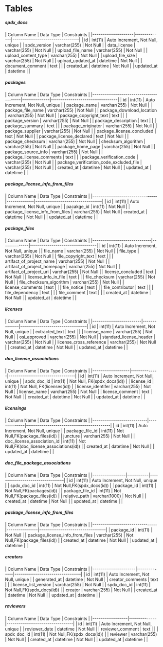 Tables
======

<h5>spdx_docs</h5>
| Column Name         | Data Type    | Constraints                      |
|---------------------|--------------|----------------------------------|
| id                  | int(11)      | Auto Increment, Not Null, unique |
| spdx_version        | varchar(255) | Not Null                         |
| data_license        | varchar(255) | Not Null                         |
| upload_file_name    | varchar(255) | Not Null                         |
| upload_content_type | varchar(255) | Not Null                         |
| upload_file_size    | varchar(255) | Not Null                         |
| upload_updated_at   | datetime     | Not Null                         |
| document_comment    | text         |                                  |
| created_at          | datetime     | Not Null                         |
| updated_at          | datetime     |                                  |

<h5>packages</h5>
| Column Name                             | Data Type    | Constraints                      |
|-----------------------------------------|--------------|----------------------------------|
| id                                      | int(11)      | Auto Increment, Not Null, unique |
| package_name                            | varchar(255) | Not Null                         |
| package_file_name                       | varchar(255) | Not Null                         |
| package_download_location               | varchar(255) | Not Null                         |
| package_copyright_text                  | text         |                                  |
| package_version                         | varchar(255) | Not Null                         |
| package_description                     | text         |                                  |
| package_summary                         | text         |                                  |
| package_originator                      | varchar(255) | Not Null                         |
| package_supplier                        | varchar(255) | Not Null                         |
| package_license_concluded               | text         | Not Null                         |
| package_license_declared                | text         | Not Null                         |
| package_checksum                        | varchar(255) | Not Null                         |
| checksum_algorithm                      | varchar(255) | Not Null                         |
| package_home_page                       | varchar(255) | Not Null                         |
| package_source_info                     | varchar(255) | Not Null                         |
| package_license_comments                | text         |                                  |
| package_verification_code               | varchar(255) | Not Null                         |
| package_verification_code_excluded_file | varchar(255) | Not Null                         |
| created_at                              | datetime     | Not Null                         |
| updated_at                              | datetime     |                                  |

<h5>package_license_info_from_files</h5>
| Column Name                     | Data Type    | Constraints                      |
|---------------------------------|--------------|----------------------------------|
| id                              | int(11)      | Auto Increment, Not Null, unique |
| pacakge_id                      | int(11)      | Not Null                         |
| package_license_info_from_files | varchar(255) | Not Null
| created_at                      | datetime     | Not Null                         |
| updated_at                      | datetime     |                                  |


<h5>package_files</h5>
| Column Name                  | Data Type    | Constraints                      |
|------------------------------|--------------|----------------------------------|
| id                           | int(11)      | Auto Increment, Not Null, unique |
| file_name                    | varchar(255) | Not Null                         |
| file_type                    | varchar(255) | Not Null                         |
| file_copyright_text          | text         |                                  |
| artifact_of_project_name     | varchar(255) | Not Null                         |
| artifact_of_project_homepage | varchar(255) | Not Null                         |
| artifact_of_project_uri      | varchar(255) | Not Null                         |
| license_concluded            | text         | Not Null                         |
| license_info_in_file         | text         |                                  |
| file_checksum                | varchar(255) | Not Null                         |
| file_checksum_algorithm      | varchar(255) | Not Null                         |
| license_comments             | text         |                                  |
| file_notice                  | text         |                                  |
| file_contributor             | text         |                                  |
| file_dependency              | text         |                                  |
| file_comment                 | text         |                                  |
| created_at                   | datetime     | Not Null                         |
| updated_at                   | datetime     |                                  |

<h5>licenses</h5>
| Column Name             | Data Type    | Constraints                      |
|-------------------------|--------------|----------------------------------|
| id                      | int(11)      | Auto Increment, Not Null, unique |
| extracted_text          | text         |                                  |
| license_name            | varchar(255) | Not Null                         |
| osi_approved            | varchar(255) | Not Null                         |
| standard_license_header | varchar(255) | Not Null                         |
| license_cross_reference | varchar(255) | Not Null                         |
| created_at              | datetime     | Not Null                         |
| updated_at              | datetime     |                                  |

<h5>doc_license_associations</h5>
| Column Name       | Data Type    | Constraints                      |
|-------------------|--------------|----------------------------------|
| id                | int(11)      | Auto Increment, Not Null, unique |
| spdx_doc_id       | int(11)      | Not Null, FK(spdx_docs(id))      |
| license_id        | int(11)      | Not Null, FK(licenses(id))       |
| license_identifer | varchar(255) | Not Null                         |
| license_name      | varchar(255) | Not Null                         |
| license_comment   | text         | Not Null                         |
| created_at        | datetime     | Not Null                         |
| updated_at        | datetime     |                                  |

<h5>licensings</h5>
| Column Name                | Data Type    | Constraints                               |
|----------------------------|--------------|-------------------------------------------|
| id                         | int(11)      | Auto Increment, Not Null, unique          |
| package_file_id            | int(11)      | Not Null,FK(package_files(id))            |
| juncture                   | varchar(255) | Not Null                                  |
| doc_license_association_id | int(11)      | Not Null,FK(doc_license_associations(id)) |
| created_at                 | datetime     | Not Null                                  |
| updated_at                 | datetime     |                                           |

<h5>doc_file_package_associations</h5>
| Column Name     | Data Type | Constraints                      |
|-----------------|-----------|----------------------------------|
| id              | int(11)   | Auto Increment, Not Null, unique |
| spdx_doc_id     | int(11)   | Not Null,FK(spdx_docs(id))       |
| package_id      | int(11)   | Not Null,FK(packages(id))        |
| package_file_id | int(11)   | Not Null,FK(package_files(id))   |
| relative_path   | varchar(1000) | Not Null                     |
| created_at      | datetime  | Not Null                         |
| updated_at      | datetime  |                                  |

<h5>package_license_info_from_files</h5>
| Column Name     | Data Type | Constraints                      |
|---------------------------------|----------------|----------------------------------|
| package_id                      | int(11)        | Not Null                         |
| package_license_info_from_files | varchar(255)   | Not Null,FK(package_files(id))   |
| created_at                      | datetime       | Not Null                         |
| updated_at                      | datetime       |                                  |

<h5>creators</h5>
| Column Name          | Data Type    | Constraints                      |
|----------------------|--------------|----------------------------------|
| id                   | int(11)      | Auto Increment, Not Null, unique |
| generated_at         | datetime     | Not Null                         |
| creator_comments     | text         |                                  |
| license_list_version | varchar(255) | Not Null                         |
| spdx_doc_id          | int(11)      | Not Null,FK(spdx_docs(id))       |
| creator              | varchar(255) | Not Null                         |
| created_at           | datetime     | Not Null                         |
| updated_at           | datetime     |                                  |

<h5>reviewers</h5>
| Column Name      | Data Type    | Constraints                      |
|------------------|--------------|----------------------------------|
| id               | int(11)      | Auto Increment, Not Null, unique |
| reviewer_date    | datetime     | Not Null                         |
| reviewer_comment | text         |                                  |
| spdx_doc_id      | int(11)      | Not Null,FK(spdx_docs(id))       |
| reviewer         | varchar(255) | Not Null                         |
| created_at       | datetime     | Not Null                         |
| updated_at       | datetime     |                                  |

